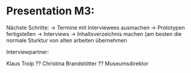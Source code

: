 # Presentation M3:

Nächste Schritte:
-\> Termine mit Interviewees ausmachen
-\> Prototypen fertigstellen
-\> Interviews
-\> Inhaltsverzeichnis machen (am besten die normale Sturktur von alten arbeiten übernehmen

Interviewpartner:

Klaus Trolp ??
Christina Brandstötter ??
Museumsdirektor